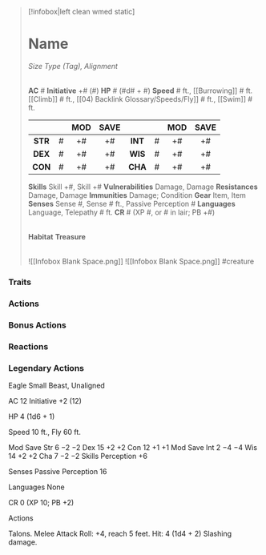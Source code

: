 > [!infobox|left clean wmed static]
> # Name
> *Size Type (Tag), Alignment*
> 
> | |
> | - |
> **AC** # **Initiative** +# (#)
> **HP** # (#d# + #)
> **Speed** # ft., [[Burrowing]] # ft. [[Climb]] # ft., [[04) Backlink Glossary/Speeds/Fly]] # ft., [[Swim]] # ft.
> 
> | | | MOD | SAVE | | | MOD | SAVE |
> | :-: | :-: | :-: | :-: | :-: | :-: | :-: | :-: |
> | **STR** | # | +# | +# | **INT** | # | +# | +# | 
> | **DEX** | # | +# | +# | **WIS** | # | +# | +# |
> | **CON** | # | +# | +# | **CHA** | # | +# | +# |
> **Skills** Skill +#, Skill +#
> **Vulnerabilities** Damage, Damage
> **Resistances** Damage, Damage
> **Immunities** Damage; Condition
> **Gear** Item, Item
> **Senses** Sense #, Sense # ft., Passive Perception #
> **Languages** Language, Telepathy # ft.
> **CR** # (XP #, or # in lair; PB +#)
>
> | |
> | - |
> **Habitat**
> **Treasure**
> 
> | |
> | - |
> ![[Infobox Blank Space.png]]
> ![[Infobox Blank Space.png]]
> #creature 


### Traits
### Actions
### Bonus Actions
### Reactions
### Legendary Actions
Eagle
Small Beast, Unaligned

AC 12 Initiative +2 (12)

HP 4 (1d6 + 1)

Speed 10 ft., Fly 60 ft.

Mod	Save
Str	6	−2	−2
Dex	15	+2	+2
Con	12	+1	+1
Mod	Save
Int	2	−4	−4
Wis	14	+2	+2
Cha	7	−2	−2
Skills Perception +6

Senses Passive Perception 16

Languages None

CR 0 (XP 10; PB +2)

Actions

Talons. Melee Attack Roll: +4, reach 5 feet. Hit: 4 (1d4 + 2) Slashing damage.